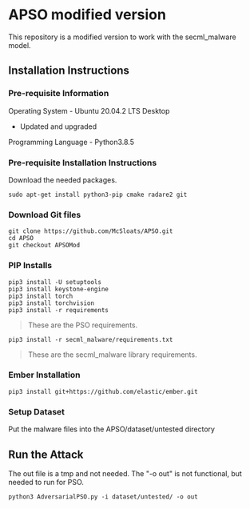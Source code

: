 # APSO modified version
This repository is a modified version to work with the secml_malware model.

## Installation Instructions
### Pre-requisite Information
Operating System - Ubuntu 20.04.2 LTS Desktop
- Updated and upgraded

Programming Language - Python3.8.5

### Pre-requisite Installation Instructions
Download the needed packages.
```
sudo apt-get install python3-pip cmake radare2 git
```

### Download Git files
```
git clone https://github.com/McSloats/APSO.git
cd APSO
git checkout APSOMod
```

### PIP Installs
```
pip3 install -U setuptools
pip3 install keystone-engine
pip3 install torch
pip3 install torchvision
pip3 install -r requirements
```
> These are the PSO requirements.
```
pip3 install -r secml_malware/requirements.txt
```
> These are the secml_malware library requirements.

### Ember Installation
```
pip3 install git+https://github.com/elastic/ember.git
```

### Setup Dataset
Put the malware files into the APSO/dataset/untested directory

## Run the Attack
The out file is a tmp and not needed. The "-o out" is not functional, but needed to run for PSO.
```
python3 AdversarialPSO.py -i dataset/untested/ -o out
```
